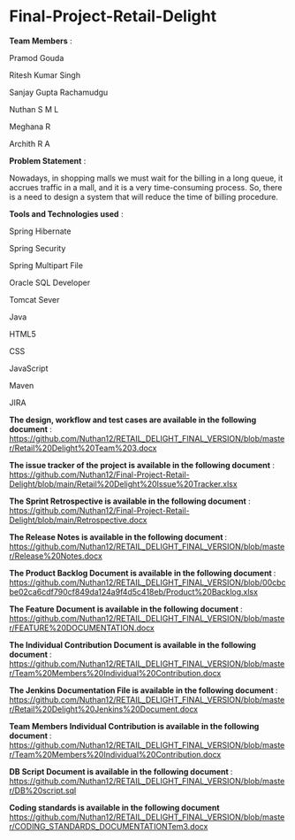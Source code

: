 # Final-Project-Retail-Delight

<b>Team Members</b> :

Pramod Gouda

Ritesh Kumar Singh

Sanjay Gupta Rachamudgu

Nuthan S M L

Meghana R

Archith R A


<b>Problem Statement</b> :

Nowadays, in shopping malls we must wait for the billing in a long queue, it accrues traffic in a mall, and it is a very time-consuming process. So, there is a need to design a system that will reduce the time of billing procedure. 


<b>Tools and Technologies used</b> :

Spring Hibernate

Spring Security

Spring Multipart File

Oracle SQL Developer

Tomcat Sever

Java

HTML5

CSS

JavaScript

Maven

JIRA

<b>The design, workflow and test cases are available in the following document</b> : 
https://github.com/Nuthan12/RETAIL_DELIGHT_FINAL_VERSION/blob/master/Retail%20Delight%20Team%203.docx

<b>The issue tracker of the project is available in the following document</b> : 
https://github.com/Nuthan12/Final-Project-Retail-Delight/blob/main/Retail%20Delight%20Issue%20Tracker.xlsx

<b>The Sprint Retrospective is available in the following document</b> : 
https://github.com/Nuthan12/Final-Project-Retail-Delight/blob/main/Retrospective.docx

<b>The Release Notes is available in the following document </b>:
https://github.com/Nuthan12/RETAIL_DELIGHT_FINAL_VERSION/blob/master/Release%20Notes.docx

<b>The Product Backlog Document is available in the following document </b>:
https://github.com/Nuthan12/RETAIL_DELIGHT_FINAL_VERSION/blob/00cbcbe02ca6cdf790cf849da124a9f4d5c418eb/Product%20Backlog.xlsx

<b>The Feature Document is available in the following document </b>:
https://github.com/Nuthan12/RETAIL_DELIGHT_FINAL_VERSION/blob/master/FEATURE%20DOCUMENTATION.docx

<b>The Individual Contribution Document is available in the following document </b>:
https://github.com/Nuthan12/RETAIL_DELIGHT_FINAL_VERSION/blob/master/Team%20Members%20Individual%20Contribution.docx

<b> The Jenkins Documentation File is available in the following document </b>:
https://github.com/Nuthan12/RETAIL_DELIGHT_FINAL_VERSION/blob/master/Retail%20Delight%20Jenkins%20Document.docx

<b>Team Members Individual Contribution is available in the following document </b>:
https://github.com/Nuthan12/RETAIL_DELIGHT_FINAL_VERSION/blob/master/Team%20Members%20Individual%20Contribution.docx

<b>DB Script Document is available in the following document </b>:
https://github.com/Nuthan12/RETAIL_DELIGHT_FINAL_VERSION/blob/master/DB%20script.sql

<b>Coding standards is available in the following document </b>
https://github.com/Nuthan12/RETAIL_DELIGHT_FINAL_VERSION/blob/master/CODING_STANDARDS_DOCUMENTATIONTem3.docx
